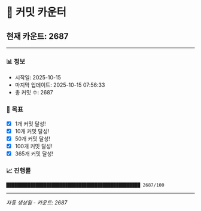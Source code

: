 # 🔢 커밋 카운터

## 현재 카운트: 2687

---

### 📊 정보
- 시작일: 2025-10-15
- 마지막 업데이트: 2025-10-15 07:56:33
- 총 커밋 수: 2687

### 🎯 목표
- [x] 1개 커밋 달성!
- [x] 10개 커밋 달성!
- [x] 50개 커밋 달성!
- [x] 100개 커밋 달성!
- [x] 365개 커밋 달성!

### 📈 진행률
```
██████████████████████████████████████████████████ 2687/100
```

---
*자동 생성됨 - 카운트: 2687*
